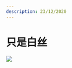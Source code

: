 ```yaml
---
description: 23/12/2020
---
```


# 只是白丝

 

![](../.gitbook/assets/illust_83830833_20201222_174620.jpg)



